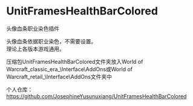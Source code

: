 # UnitFramesHealthBarColored
  头像血条职业染色插件  
  
  头像血条依据职业染色，不需要设置。  
  理论上各版本游戏通用。    
  
  压缩包UnitFramesHealthBarColored文件夹放入World of Warcraft\_classic_era_\Interface\AddOns或World of Warcraft\_retail_\Interface\AddOns文件夹中  
  
  个人仓库：https://github.com/JosephineYusunuxiang/UnitFramesHealthBarColored  
